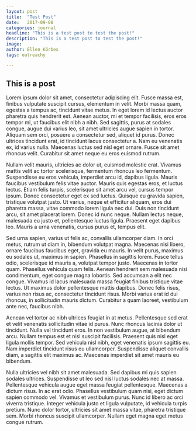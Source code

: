 ```yaml
---
layout: post
title:  "Test Post"
date:   2017-09-08
categories: journal
headline: "This is a test post to test the post!"
description: "This is a test post to test the post!"
image: 
author: Ellen Körbes
tags: outreachy

---
```


## This is a post

Lorem ipsum dolor sit amet, consectetur adipiscing elit. Fusce massa est, finibus vulputate suscipit cursus, elementum in velit. Morbi massa quam, egestas a tempus ac, tincidunt vitae metus. In eget lorem id lectus auctor pharetra quis hendrerit est. Aenean auctor, mi et tempor facilisis, eros eros tempor mi, ut faucibus elit nibh a nibh. Sed sagittis, purus at sodales congue, augue dui varius leo, sit amet ultricies augue sapien in tortor. Aliquam sem orci, posuere a consectetur sed, aliquet id purus. Donec ultrices tincidunt erat, id tincidunt lacus consectetur a. Nam eu venenatis ex, id varius nulla. Maecenas luctus sed nisl eget ornare. Fusce sit amet rhoncus velit. Curabitur sit amet neque eu eros euismod rutrum.

Nullam velit mauris, ultricies ac dolor ut, euismod molestie erat. Vivamus mattis velit ac tortor scelerisque, fermentum rhoncus leo fermentum. Suspendisse eu eros vehicula, imperdiet arcu id, dapibus ligula. Mauris faucibus vestibulum felis vitae auctor. Mauris quis egestas eros, et luctus lectus. Etiam felis turpis, scelerisque sit amet arcu vel, cursus tempor ipsum. Donec consectetur eget ex sed luctus. Quisque eu gravida sapien, tristique volutpat justo. Ut varius, neque et efficitur aliquam, eros dui pharetra massa, vitae commodo lorem ligula nec dui. Duis non tincidunt arcu, sit amet placerat lorem. Donec id nunc neque. Nullam lectus neque, malesuada eu justo et, pellentesque luctus ligula. Praesent eget dapibus leo. Mauris a urna venenatis, cursus purus et, tempus elit.

Sed urna sapien, varius ut felis ac, convallis ullamcorper diam. In orci metus, rutrum ut diam in, bibendum volutpat magna. Maecenas nisi libero, ornare faucibus faucibus eget, gravida eu mauris. In velit purus, maximus eu sodales ut, maximus in sapien. Phasellus in sagittis lorem. Fusce tellus odio, scelerisque id mauris a, volutpat tempor justo. Maecenas in tortor quam. Phasellus vehicula quam felis. Aenean hendrerit sem malesuada nisi condimentum, eget congue magna lobortis. Sed accumsan a elit nec congue. Vivamus id lacus malesuada massa feugiat finibus tristique vitae lectus. Ut maximus dolor pellentesque mattis dapibus. Donec felis risus, varius non risus ac, consectetur tincidunt risus. Morbi varius erat id dui rhoncus, in sollicitudin mauris dictum. Curabitur a quam laoreet, vestibulum ante nec, faucibus nibh.

Aenean vel tortor ac nibh ultrices feugiat in at metus. Pellentesque sed erat et velit venenatis sollicitudin vitae id purus. Nunc rhoncus lacinia dolor ut tincidunt. Nulla vel tincidunt eros. In non vestibulum augue, at bibendum arcu. Nullam tempus est et nisl suscipit facilisis. Praesent quis nisl eget ligula mollis tempor. Sed vehicula nisl nibh, eget venenatis ipsum sagittis eu. Nam imperdiet tincidunt risus eu ullamcorper. Suspendisse aliquet convallis diam, a sagittis elit maximus ac. Maecenas imperdiet sit amet mauris eu bibendum.

Nulla ultricies vel nibh sit amet malesuada. Sed dapibus mi quis sapien sodales ultrices. Suspendisse ut leo sed nisl luctus sodales nec at massa. Pellentesque vehicula augue eget massa feugiat pellentesque. Maecenas a dictum risus. In ac erat odio. Phasellus vestibulum quam nisi, eget dictum sapien commodo vel. Vivamus et vestibulum purus. Nunc id libero ac orci viverra tristique. Integer vehicula justo et ligula vulputate, id vehicula turpis pretium. Nunc dolor tortor, ultricies sit amet massa vitae, pharetra tristique sem. Morbi rhoncus suscipit ullamcorper. Nullam eget magna eget metus congue rutrum.